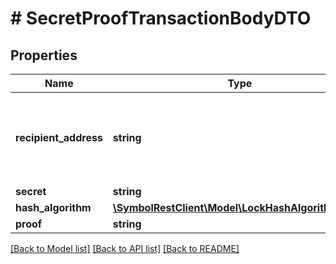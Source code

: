 # # SecretProofTransactionBodyDTO

## Properties

Name | Type | Description | Notes
------------ | ------------- | ------------- | -------------
**recipient_address** | **string** | Address expressed in Base32 format. If the bit 0 of byte 0 is not set (like in 0x90), then it is a regular address. Example: TAOXUJOTTW3W5XTBQMQEX3SQNA6MCUVGXLXR3TA.  Otherwise (e.g. 0x91) it represents a namespace id which starts at byte 1. Example: THBIMC3THGH5RUYAAAAAAAAAAAAAAAAAAAAAAAA |
**secret** | **string** |  |
**hash_algorithm** | [**\SymbolRestClient\Model\LockHashAlgorithmEnum**](LockHashAlgorithmEnum.md) |  |
**proof** | **string** | Original random set of bytes. |

[[Back to Model list]](../../README.md#models) [[Back to API list]](../../README.md#endpoints) [[Back to README]](../../README.md)
